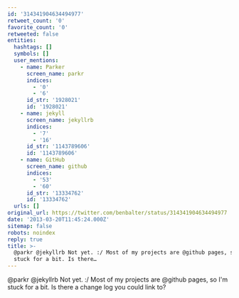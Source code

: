 ```yaml
---
id: '314341904634494977'
retweet_count: '0'
favorite_count: '0'
retweeted: false
entities:
  hashtags: []
  symbols: []
  user_mentions:
    - name: Parker
      screen_name: parkr
      indices:
        - '0'
        - '6'
      id_str: '1928021'
      id: '1928021'
    - name: jekyll
      screen_name: jekyllrb
      indices:
        - '7'
        - '16'
      id_str: '1143789606'
      id: '1143789606'
    - name: GitHub
      screen_name: github
      indices:
        - '53'
        - '60'
      id_str: '13334762'
      id: '13334762'
  urls: []
original_url: https://twitter.com/benbalter/status/314341904634494977
date: '2013-03-20T11:45:24.000Z'
sitemap: false
robots: noindex
reply: true
title: >-
  @parkr @jekyllrb Not yet. :/ Most of my projects are @github pages, so I'm
  stuck for a bit. Is there…
---
```


@parkr @jekyllrb Not yet. :/ Most of my projects are @github pages, so I'm stuck for a bit. Is there a change log you could link to?